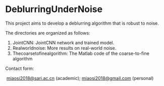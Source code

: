 # DeblurringUnderNoise

This project aims to develop a deblurring algorithm that is robust to noise.

The directories are organized as follows:

1. JointCNN: JointCNN network and trained model.
2. Realworldnoise: More results on real-world noise.
3. Thecoarsetofinealgorithm: The Matlab code of the coarse-to-fine algorithm

Contact form:

​    miaosi2018@sari.ac.cn (academic); miaosi2018@gmail.com (personal)